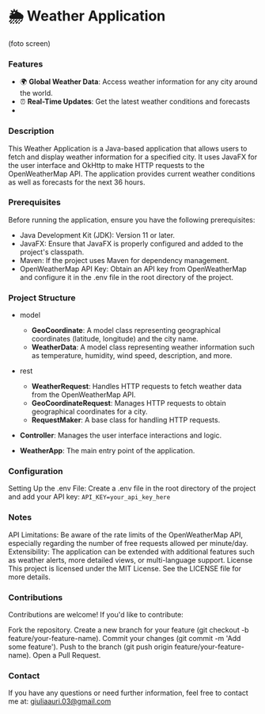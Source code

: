 # 🌦️ Weather Application
(foto screen)

### Features
- 🌍 **Global Weather Data**: Access weather information for any city around the world.
- ⏰ **Real-Time Updates**: Get the latest weather conditions and forecasts
- 
### Description
This Weather Application is a Java-based application that allows users to fetch and display weather information for a specified city. It uses JavaFX for the user interface and OkHttp to make HTTP requests to the OpenWeatherMap API. The application provides current weather conditions as well as forecasts for the next 36 hours.

### Prerequisites
Before running the application, ensure you have the following prerequisites:

- Java Development Kit (JDK): Version 11 or later.
- JavaFX: Ensure that JavaFX is properly configured and added to the project's classpath.
- Maven: If the project uses Maven for dependency management.
- OpenWeatherMap API Key: Obtain an API key from OpenWeatherMap and configure it in the .env file in the root directory of the project.

### Project Structure

- model
  - **GeoCoordinate**: A model class representing geographical coordinates (latitude, longitude) and the city name. 
  - **WeatherData**: A model class representing weather information such as temperature, humidity, wind speed, description, and more.

- rest
  - **WeatherRequest**: Handles HTTP requests to fetch weather data from the OpenWeatherMap API.
  - **GeoCoordinateRequest**: Manages HTTP requests to obtain geographical coordinates for a city.
  - **RequestMaker**: A base class for handling HTTP requests.
- **Controller**: Manages the user interface interactions and logic.
- **WeatherApp**: The main entry point of the application.

### Configuration
Setting Up the .env File:
Create a .env file in the root directory of the project and add your API key:
`API_KEY=your_api_key_here`

### Notes
API Limitations: Be aware of the rate limits of the OpenWeatherMap API, especially regarding the number of free requests allowed per minute/day.
Extensibility: The application can be extended with additional features such as weather alerts, more detailed views, or multi-language support.
License
This project is licensed under the MIT License. See the LICENSE file for more details.

### Contributions
Contributions are welcome! If you'd like to contribute:

Fork the repository.
Create a new branch for your feature (git checkout -b feature/your-feature-name).
Commit your changes (git commit -m 'Add some feature').
Push to the branch (git push origin feature/your-feature-name).
Open a Pull Request.

### Contact
If you have any questions or need further information, feel free to contact me at: giuliaauri.03@gmail.com